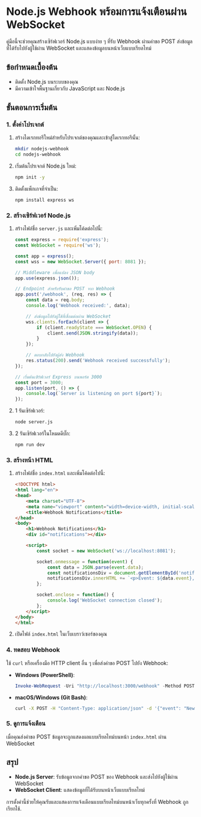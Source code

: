 # Node.js Webhook พร้อมการแจ้งเตือนผ่าน WebSocket

คู่มือนี้จะช่วยคุณสร้างเซิร์ฟเวอร์ Node.js แบบง่าย ๆ ที่รับ Webhook ผ่านคำขอ POST ส่งข้อมูลที่ได้รับไปยังผู้ใช้ผ่าน WebSocket และแสดงข้อมูลบนหน้าเว็บแบบเรียลไทม์

## ข้อกำหนดเบื้องต้น

- ติดตั้ง Node.js บนระบบของคุณ
- มีความเข้าใจพื้นฐานเกี่ยวกับ JavaScript และ Node.js

## ขั้นตอนการเริ่มต้น

### 1. ตั้งค่าโปรเจกต์

1. สร้างไดเรกทอรีใหม่สำหรับโปรเจกต์ของคุณและเข้าสู่ไดเรกทอรีนั้น:

    ```bash
    mkdir nodejs-webhook
    cd nodejs-webhook
    ```

2. เริ่มต้นโปรเจกต์ Node.js ใหม่:

    ```bash
    npm init -y
    ```

3. ติดตั้งแพ็กเกจที่จำเป็น:

    ```bash
    npm install express ws
    ```

### 2. สร้างเซิร์ฟเวอร์ Node.js

1. สร้างไฟล์ชื่อ `server.js` และเพิ่มโค้ดต่อไปนี้:

    ```javascript
    const express = require('express');
    const WebSocket = require('ws');

    const app = express();
    const wss = new WebSocket.Server({ port: 8081 });

    // Middleware เพื่อแปลง JSON body
    app.use(express.json());

    // Endpoint สำหรับรับคำขอ POST จาก Webhook
    app.post('/webhook', (req, res) => {
        const data = req.body;
        console.log('Webhook received:', data);

        // ส่งข้อมูลไปยังผู้ใช้ที่เชื่อมต่อผ่าน WebSocket
        wss.clients.forEach(client => {
            if (client.readyState === WebSocket.OPEN) {
                client.send(JSON.stringify(data));
            }
        });

        // ตอบกลับไปยังผู้ส่ง Webhook
        res.status(200).send('Webhook received successfully');
    });

    // เริ่มต้นเซิร์ฟเวอร์ Express บนพอร์ต 3000
    const port = 3000;
    app.listen(port, () => {
        console.log(`Server is listening on port ${port}`);
    });
    ```

2. 1 รันเซิร์ฟเวอร์:

    ```bash
    node server.js
    ```
2. 2 รันเซิร์ฟเวอร์ในโหมดดีบั๊ก:

    ```bash
    npm run dev
    ```

### 3. สร้างหน้า HTML

1. สร้างไฟล์ชื่อ `index.html` และเพิ่มโค้ดต่อไปนี้:

    ```html
    <!DOCTYPE html>
    <html lang="en">
    <head>
        <meta charset="UTF-8">
        <meta name="viewport" content="width=device-width, initial-scale=1.0">
        <title>Webhook Notifications</title>
    </head>
    <body>
        <h1>Webhook Notifications</h1>
        <div id="notifications"></div>

        <script>
            const socket = new WebSocket('ws://localhost:8081');

            socket.onmessage = function(event) {
                const data = JSON.parse(event.data);
                const notificationsDiv = document.getElementById('notifications');
                notificationsDiv.innerHTML += `<p>Event: ${data.event}, Message: ${data.message}</p>`;
            };

            socket.onclose = function() {
                console.log('WebSocket connection closed');
            };
        </script>
    </body>
    </html>
    ```

2. เปิดไฟล์ `index.html` ในเว็บเบราว์เซอร์ของคุณ

### 4. ทดสอบ Webhook

ใช้ `curl` หรือเครื่องมือ HTTP client อื่น ๆ เพื่อส่งคำขอ POST ไปยัง Webhook:

- **Windows (PowerShell)**:

    ```powershell
    Invoke-WebRequest -Uri "http://localhost:3000/webhook" -Method POST -ContentType "application/json" -Body '{"event": "New Order", "message": "Order #12345"}'
    ```

- **macOS/Windows (Git Bash)**:

    ```bash
    curl -X POST -H "Content-Type: application/json" -d '{"event": "New Order", "message": "Order #12345"}' http://localhost:3000/webhook
    ```

### 5. ดูการแจ้งเตือน

เมื่อคุณส่งคำขอ POST ข้อมูลจะถูกแสดงผลแบบเรียลไทม์บนหน้า `index.html` ผ่าน WebSocket

## สรุป

- **Node.js Server**: รับข้อมูลจากคำขอ POST ของ Webhook และส่งไปยังผู้ใช้ผ่าน WebSocket
- **WebSocket Client**: แสดงข้อมูลที่ได้รับบนหน้าเว็บแบบเรียลไทม์

การตั้งค่านี้ช่วยให้คุณรับและแสดงการแจ้งเตือนแบบเรียลไทม์บนหน้าเว็บทุกครั้งที่ Webhook ถูกเรียกใช้.
